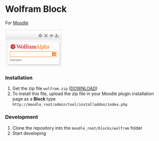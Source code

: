 # Wolfram Block
For [Moodle](https://moodle.org)

![Wolfram](https://github.com/oohoo/moodle-block_wolfram/blob/master/image1.png?raw=true "Wolfram")

### Installation

1. Get the zip file `wolfram.zip` ([DOWNLOAD](https://github.com/oohoo/moodle-block_wolfram/archive/master.zip))
2. To install this file, upload the zip file in your Moodle plugin installation page as a **Block** type
    `http://moodle_root/admin/tool/installaddon/index.php`

### Development

1. Clone the repository into the `moodle_root/blocks/wolfram` folder
2. Start developing
